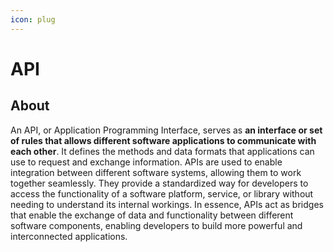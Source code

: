 ```yaml
---
icon: plug
---
```


# API

## About

An API, or Application Programming Interface, serves as **an interface or set of rules that allows different software applications to communicate with each other**. It defines the methods and data formats that applications can use to request and exchange information. APIs are used to enable integration between different software systems, allowing them to work together seamlessly. They provide a standardized way for developers to access the functionality of a software platform, service, or library without needing to understand its internal workings. In essence, APIs act as bridges that enable the exchange of data and functionality between different software components, enabling developers to build more powerful and interconnected applications.
